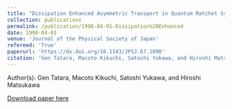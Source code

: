 ```yaml
---
title: "Dissipation Enhanced Asymmetric Transport in Quantum Ratchet System,"
collection: publications
permalink: /publication/1998-04-01-Dissipation%20Enhanced
date: 1998-04-01
venue: 'Journal of the Physical Society of Japan'
refereed: 'True'
paperurl: 'https://dx.doi.org/10.1143/JPSJ.67.1090'
citation: 'Gen Tatara, Macoto Kikuchi, Satoshi Yukawa, and Hiroshi Matsukawa, Dissipation Enhanced Asymmetric Transport in Quantum Ratchet System,, Journal of the Physical Society of Japan, <b>67</b>, 1090-1093, (1998)'
---
```


Author(s): Gen Tatara, Macoto Kikuchi, Satoshi Yukawa, and Hiroshi Matsukawa


<a href='https://dx.doi.org/10.1143/JPSJ.67.1090'>Download paper here</a>
